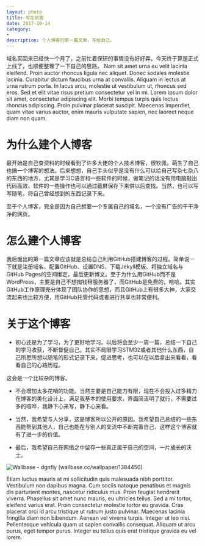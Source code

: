 ```yaml
---
layout: photo
title: 写在前面
date: 2017-10-14 
category: 
-
description: 个人博客的第一篇文章，写给自己。
---
```


域名买回来已经快一个月了，之前忙着保研的事情没有好好弄，今天终于算是正式上线了，也顺便整理了一下自己的思路。 Nam sit amet urna eu velit lacinia eleifend. Proin auctor rhoncus ligula nec aliquet. Donec sodales molestie lacinia. Curabitur dictum faucibus urna at convallis. Aliquam in lectus at urna rutrum porta. In lacus arcu, molestie ut vestibulum ut, rhoncus sed eros. Sed et elit vitae risus pretium consectetur vel in mi. Lorem ipsum dolor sit amet, consectetur adipiscing elit. Morbi tempus turpis quis lectus rhoncus adipiscing. Proin pulvinar placerat suscipit. Maecenas imperdiet, quam vitae varius auctor, enim mauris vulputate sapien, nec laoreet neque diam non quam.

# 为什么建个人博客

最开始是自己查资料的时候看到了许多大佬的个人技术博客，很钦佩，萌生了自己也搞一个博客的想法。后来想想，自己手头似乎是没有什么可以给自己写杂七杂八的东西的地方，尤其是学习C语言和一些软件的时候，做笔记的话没有用电脑敲出代码高效，软件的一些操作也可以通过截屏保存下来供以后查找。当然，也可以写写随笔，将自己曾经想到的东西记录下来。

至于个人博客，完全是因为自己想要一个专属自己的域名，一个没有广告的干干净净的网页。

# 怎么建个人博客

我后面出的第一篇文章应该就是总结自己利用GitHub搭建博客的过程。简单说一下就是注册域名、配置GitHub、设置DNS、下载Jekyll模板、将独立域名与GitHub Pages的空间绑定，最后更新博文。至于为什么用GitHub而不是WordPress，主要是自己不想掏钱租服务器了，而GitHub是免费的，哈哈。其实GitHub工作原理充分体现了团队协作的思想，而且GitHub上有很多大神，大家交流起来也比较方便，用GitHub托管代码或者进行共享也非常便利。

# 关于这个博客

- 初心还是为了学习，为了更好地学习。以后将会至少一周一篇，总结一下自己的学习收获，不断督促自己。其实不局限学习STM32或者其他什么东西，自己所思所想以随笔的形式记录下来，促进思考，也可以在以后拿出来看看，看看自己的心路历程。

这会是一个比较杂的博客。

- 不会增加太多花哨的功能。当然主要是自己能力有限，现在不会投入过多精力在博客的美化设计上，满足我基本的使用要求，界面简洁明了就行，不需要过多的喧哗，我静下心来写，静下心来看。

- 当然，我希望与人分享，这是博客所以公开的原因。我希望自己总结的一些东西能帮到其他人，自己也能在与别人的交流中不断完善自己，这样这个博客就有了进一步的价值。

- 最后，我希望自己在网络之中留存一些真正属于自己的空间，一片成长的沃土。
<!-- more -->

![Wallbase - dgnfly (wallbase.cc/wallpaper/1384450)](http://ww1.sinaimg.cn/large/81b78497jw1emfgts2pt4j21hc0u0k1c.jpg)

Etiam luctus mauris at mi sollicitudin quis malesuada nibh porttitor. Vestibulum non dapibus magna. Cum sociis natoque penatibus et magnis dis parturient montes, nascetur ridiculus mus. Proin feugiat hendrerit viverra. Phasellus sit amet nunc mauris, eu ultricies tellus. Sed a mi tortor, eleifend varius erat. Proin consectetur molestie tortor eu gravida. Cras placerat orci id arcu tristique ut rutrum justo pulvinar. Maecenas lacinia fringilla diam non bibendum. Aenean vel viverra turpis. Integer ut leo nisi. Pellentesque vehicula quam ut sapien convallis consequat. Aliquam ut arcu purus, eget tempor purus. Integer eu tellus quis erat tristique gravida eu vel lorem. 
